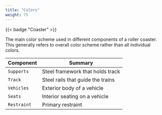 ```yaml
---
title: "Colors"
weight: 75
---
```


{{< badge "Coaster" >}}

The main color scheme used in different components of a roller coaster. This generally refers to overall color scheme rather than all individual colors.

| Component        | Summary                                  	             |
| ------------- | ------------------------------------------------------ |
| `Supports`    | Steel framework that holds track |
| `Track`       | Steel rails that guide the trains |
| `Vehicles`  | Exterior body of a vehicle     |
| `Seats`   | Interior seating on a vehicle   	     |
| `Restraint` | Primary restraint    |